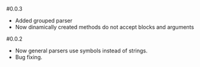 #0.0.3
 * Added grouped parser
 * Now dinamically created methods do not accept blocks and arguments

#0.0.2
 * Now general parsers use symbols instead of strings.
 * Bug fixing.
